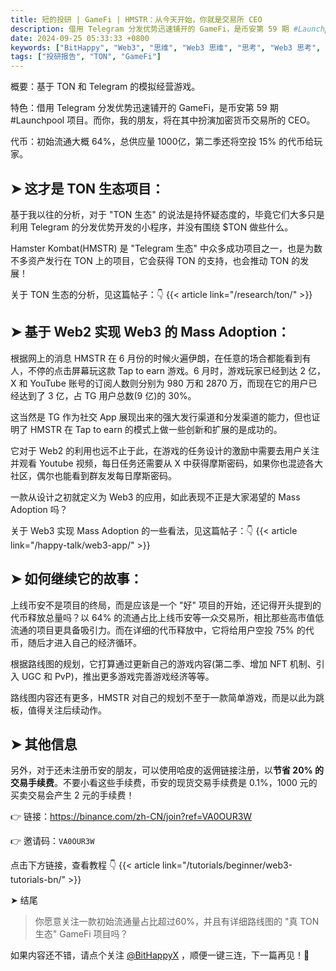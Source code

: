 ```yaml
---
title: 短的投研 | GameFi | HMSTR：从今天开始，你就是交易所 CEO
description: 借用 Telegram 分发优势迅速铺开的 GameFi，是币安第 59 期 #Launchpool 项目。而你，我的朋友，将在其中扮演加密货币交易所的 CEO。
date: 2024-09-25 05:33:33 +0800
keywords: ["BitHappy", "Web3", "思维", "Web3 思维", "思考", "Web3 思考", "深度", "Web3 深度", "资料", "Web3 资料", "知识库", "Web3 知识库", "TON", "GameFi", "Telegram", "HMSTR", "币安", "SocialFi"]
tags: ["投研报告", "TON", "GameFi"]
---
```

概要：基于 TON 和 Telegram 的模拟经营游戏。

特色：借用 Telegram 分发优势迅速铺开的 GameFi，是币安第 59 期 #Launchpool 项目。而你，我的朋友，将在其中扮演加密货币交易所的 CEO。

代币：初始流通大概 64%，总供应量 1000亿，第二季还将空投 15% 的代币给玩家。

## **➤ 这才是 TON 生态项目：**

基于我以往的分析，对于 "TON 生态" 的说法是持怀疑态度的，毕竟它们大多只是利用 Telegram 的分发优势开发的小程序，并没有围绕 $TON 做些什么。

Hamster Kombat(HMSTR) 是 "Telegram 生态" 中众多成功项目之一，也是为数不多资产发行在 TON 上的项目，它会获得 TON 的支持，也会推动 TON 的发展！

关于 TON 生态的分析，见这篇帖子：👇
{{< article link="/research/ton/" >}}

## **➤ 基于 Web2 实现 Web3 的 Mass Adoption：**

根据网上的消息 HMSTR 在 6 月份的时候火遍伊朗，在任意的场合都能看到有人，不停的点击屏幕玩这款 Tap to earn 游戏。6 月时，游戏玩家已经到达 2 亿，X 和 YouTube 账号的订阅人数则分别为 980 万和 2870 万，而现在它的用户已经达到了 3 亿，占 TG 用户总数(9 亿)的 30%。

这当然是 TG 作为社交 App 展现出来的强大发行渠道和分发渠道的能力，但也证明了 HMSTR 在 Tap to earn 的模式上做一些创新和扩展的是成功的。

它对于 Web2 的利用也远不止于此，在游戏的任务设计的激励中需要去用户关注并观看 Youtube 视频，每日任务还需要从 X 中获得摩斯密码，如果你也混迹各大社区，偶尔也能看到群友发每日摩斯密码。

一款从设计之初就定义为 Web3 的应用，如此表现不正是大家渴望的 Mass Adoption 吗？

关于 Web3 实现 Mass Adoption 的一些看法，见这篇帖子：👇
{{< article link="/happy-talk/web3-app/" >}}

## **➤ 如何继续它的故事：**

上线币安不是项目的终局，而是应该是一个 "好" 项目的开始，还记得开头提到的代币释放总量吗？以 64% 的流通占比上线币安等一众交易所，相比那些高市值低流通的项目更具备吸引力。而在详细的代币释放中，它将给用户空投 75% 的代币，随后才进入自己的经济循环。

根据路线图的规划，它打算通过更新自己的游戏内容(第二季、增加 NFT 机制、引入 UGC 和 PvP)，推出更多游戏完善游戏经济等等。

路线图内容还有更多，HMSTR 对自己的规划不至于一款简单游戏，而是以此为跳板，值得关注后续动作。

## **➤ 其他信息**

另外，对于还未注册币安的朋友，可以使用哈皮的返佣链接注册，以**节省 20% 的交易手续费**。不要小看这些手续费，币安的现货交易手续费是 0.1%，1000 元的买卖交易会产生 2 元的手续费！

👉 链接：<https://binance.com/zh-CN/join?ref=VA0OUR3W>

👉 邀请码：`VA0OUR3W`

点击下方链接，查看教程 👇
{{< article link="/tutorials/beginner/web3-tutorials-bn/" >}}

➤ 结尾

>你愿意关注一款初始流通量占比超过60%，并且有详细路线图的 "真 TON 生态" GameFi 项目吗？

如果内容还不错，请点个关注 [@BitHappyX](https://x.com/intent/follow?screen_name=BitHappyX) ，顺便一键三连，下一篇再见！👋
